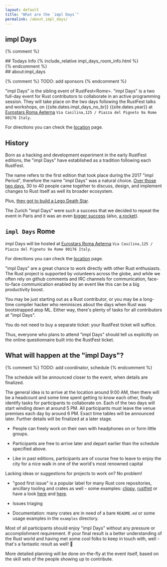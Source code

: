 ```yaml
---
layout: default
title: "What are the `impl Days`"
permalink: /about_impl_days/
---
```


<div class="backdrop" style="background: url(/assets/rome/the-city.jpg) 50% 40%; padding: 0; margin-bottom: 1em;">
  <div class="popout">
    <section>
      <h1>impl Days</h1>
    </section>
  </div>
</div>

{% comment %}
<section markdown="1">
## Todays Info
{% include_relative impl_days_room_info.html %}
</section>
{% endcomment %}

<section markdown="1">
## about:impl_days

{% comment %}
TODO: add sponsors
{% endcomment %}

"impl Days" is the sibling event of RustFest&lt;Rome&gt;. "impl Days" is a two full-day event for Rust contributors to
collaborate in an active programming session. They will take place on the two days following the RustFest talks and
workshops, on {{site.dates.impl_days_no_br}} {{site.dates.year}} at [Eurostars Roma Aeterna](https://www.eurostarshotels.co.uk/eurostars-roma-aeterna.html) `Via Casilina,125 / Piazza del Pigneto 9a Rome 00176 Italy`.

For directions you can check the [location](/location#impl-days-nov-26th-and-27th-2018) page.

## History

Born as a hacking and development experiment in the early RustFest editions, the "impl Days" have established as a
tradition following each RustFest.

The name refers to the first edition that took place during the 2017 "impl Period", therefore the name "impl Days" was a
natural choice. <a href="https://internals.rust-lang.org/t/the-impl-period-newsletter-2/6034">Over those two days</a>,
30 to 40 people came together to discuss, design, and implement changes to Rust itself as well its broader ecosystem.

Plus, <a href="https://botbot.me/mozilla/rust-internals/2017-10-02/?msg=91818378&page=2">they got to build a Lego Death
Star</a>.

The Zurich "impl Days" were such a success that we decided to repeat the event in Paris and it was an even <a
href="https://twitter.com/MozillaParis/status/1001434063264272384" target="_blank">bigger success</a> (also, <a
href="https://twitter.com/simukis/status/1001122476011802626" target="_blank">a rocket</a>).

## `impl Days` Rome

impl Days will be hosted at [Eurostars Roma Aeterna](https://www.eurostarshotels.co.uk/eurostars-roma-aeterna.html) `Via Casilina,125 / Piazza del Pigneto 9a Rome 00176 Italy`.

For directions you can check the [location](/location#impl-days-nov-26th-and-27th-2018) page.


"impl Days" are a great chance to work directly with other Rust enthusiasts. The Rust project is supported by volunteers
across the globe, and while we often rely on github comments and IRC channels for communication, face-to-face
communication enabled by an event like this can be a big productivity boost.

You may be just starting out as a Rust contributor, or you may be a long-time compiler hacker who reminisces about the
days when Rust was bootstrapped atop ML. Either way, there's plenty of tasks for all contributors at "impl Days".

You do not need to buy a separate ticket: your RustFest ticket will suffice.

Thus, everyone who plans to attend "impl Days" should tell us explicitly on the online questionnaire built into the
RustFest ticket.

## What will happen at the "impl Days"?

{% comment %}
TODO: add coordinator, schedule
{% endcomment %}

The schedule will be announced closer to the event, when details are finalized.

The general idea is to arrive at the location around 9:00 AM, then there will be a headcount and some time spent getting
to know each other, finally identify tasks for participants to collaborate on.  Each of the two days will start
winding down at around 5 PM. All participants must leave the venue premises each day by around 6 PM. Exact time tables
will be announced later. Further details will be finalized at a later stage.

* People can freely work on their own with headphones on or form little groups.

* Participants are free to arrive later and depart earlier than the schedule specified above.

* Like in past editions, participants are of course free to leave to enjoy the city for a nice walk in one of the world's most renowned capital

Lacking ideas or suggestions for projects to work on? No problem!

* "good first issue" is a popular label for many Rust core repositories, ancillary tooling and crates as well - some examples: [clippy](https://github.com/rust-lang-nursery/rust-clippy/issues?q=is%3Aopen+is%3Aissue+label%3A%22good+first+issue%22), [rustfmt](https://github.com/rust-lang-nursery/rustfmt/issues?q=is%3Aopen+is%3Aissue+label%3Agood-first-issue) or have a look [here](https://www.rustaceans.org/findwork/starters) and [here](https://github.com/RustBeginners/please/issues).

* Issues triaging

* Documentation: many crates are in need of a bare `README.md` or some usage examples in the `examples` directory.

Most of all participants should enjoy "impl Days" without any pressure or accomplishment requirement. If your final result is a better understanding of the Rust world and having met some cool folks to keep in touch with, well - that's a fantastic result as well! 🎊

More detailed planning will be done on-the-fly at the event itself, based on the skill sets of the people showing
up to contribute.

</section>
